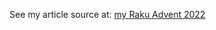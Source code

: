 See my article source at:
[my Raku Advent 2022](https://github.com/tbrowder/Raku-Advent/blob/master/advent2022/tbrowder.md)

